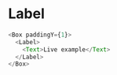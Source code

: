 # Label

```javascript
<Box paddingY={1}>
  <Label>
    <Text>Live example</Text>
  </Label>
</Box>
```
